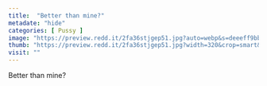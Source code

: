```yaml
---
title:  "Better than mine?"
metadate: "hide"
categories: [ Pussy ]
image: "https://preview.redd.it/2fa36stjgep51.jpg?auto=webp&s=deeeff9bb5e9c1adde9f1908c6ac7ffe9a8e47d9"
thumb: "https://preview.redd.it/2fa36stjgep51.jpg?width=320&crop=smart&auto=webp&s=c8b9b6a6961ca6fea4e9dfd2ce1fb4ab411553c5"
visit: ""
---
```

Better than mine?
